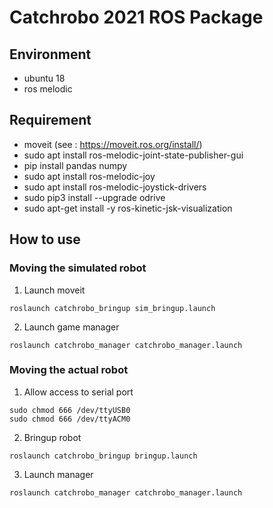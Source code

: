 # Catchrobo 2021 ROS Package

## Environment
- ubuntu 18
- ros melodic

## Requirement
- moveit (see : https://moveit.ros.org/install/)
- sudo apt install ros-melodic-joint-state-publisher-gui 
- pip install pandas numpy
- sudo apt install ros-melodic-joy
- sudo apt install ros-melodic-joystick-drivers 
- sudo pip3 install --upgrade odrive 
- sudo apt-get install -y ros-kinetic-jsk-visualization

## How to use
### Moving the simulated robot
1. Launch moveit
```
roslaunch catchrobo_bringup sim_bringup.launch
```
2. Launch game manager
```
roslaunch catchrobo_manager catchrobo_manager.launch
```

### Moving the actual robot
1. Allow access to serial port
```
sudo chmod 666 /dev/ttyUSB0
sudo chmod 666 /dev/ttyACM0
```
2. Bringup robot
```
roslaunch catchrobo_bringup bringup.launch
```
3. Launch manager
```
roslaunch catchrobo_manager catchrobo_manager.launch
```

<!-- 
## IKFast  
- download following by http://docs.ros.org/en/melodic/api/moveit_tutorials/html/doc/ikfast/ikfast_tutorial.html  (export MYROBOT_NAME=" catchrobo_description/robots/catchrobo")  
- display collada file:
```
$ openrave-robot.py catchrobo_description/robots/catchrobo.dae --info links

name              index parents          
-----------------------------------------
world             0                      
base/base_link    1     world            
base/link_tip     2     base/base_link   
arm/link0         3     base/link_tip    
arm/link1         4     arm/link0        
arm/link2         5     arm/link1        
arm/link3         6     arm/link2        
arm/link4         7     arm/link3        
arm/link5         8     arm/link4        
arm/link_tip      9     arm/link5        
gripper/base_link 10    arm/link_tip     
gripper/finger1   11    gripper/base_link
gripper/finger2   12    gripper/base_link
gripper/link_tip  13    gripper/base_link
-----------------------------------------
name              index parents          

```
- generate IK solver
```
python `openrave-config --python-dir`/openravepy/_openravepy_/ikfast.py --robot=catchrobo_description/robots/catchrobo.dae --iktype=transform6d --baselink="2" --eelink="8" --savefile="`pwd`/catchrobo_IKFast/ikfast61_arm0.cpp"
``` -->
